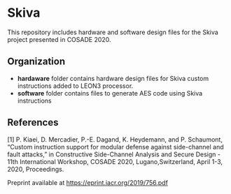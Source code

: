 # Skiva 


This repository includes hardware and software design files for the Skiva project presented in COSADE 2020. 

## Organization
* **hardaware** folder contains hardware design files for Skiva custom instructions added to LEON3 processor. 
* **software** folder contains files to generate AES code using Skiva instructions 


## References

[1] P. Kiaei, D. Mercadier, P.-E. Dagand, K. Heydemann, and P. Schaumont, “Custom instruction support for modular defense against side-channel and fault attacks,” in Constructive Side-Channel Analysis and Secure Design - 11th International Workshop, COSADE 2020, Lugano,Switzerland, April 1-3, 2020, Proceedings. 

Preprint available at https://eprint.iacr.org/2019/756.pdf
